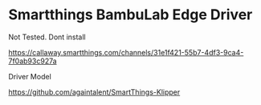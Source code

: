 # Smartthings BambuLab Edge Driver

Not Tested. Dont install

https://callaway.smartthings.com/channels/31e1f421-55b7-4df3-9ca4-7f0ab93c927a

Driver Model

https://github.com/againtalent/SmartThings-Klipper

